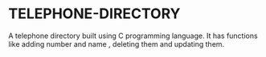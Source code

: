# TELEPHONE-DIRECTORY
A telephone directory built using C programming language.
It has functions like adding number and name , deleting them and updating them.
